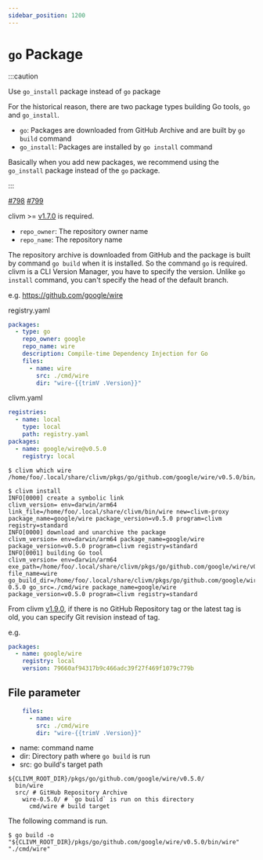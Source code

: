 ```yaml
---
sidebar_position: 1200
---
```


# `go` Package

:::caution

Use `go_install` package instead of `go` package

For the historical reason, there are two package types building Go tools, `go` and `go_install`.

* `go`: Packages are downloaded from GitHub Archive and are built by `go build` command
* `go_install`: Packages are installed by `go install` command

Basically when you add new packages, we recommend using the `go_install` package instead of the `go` package.

:::

[#798](https://github.com/clivm/clivm/issues/798) [#799](https://github.com/clivm/clivm/issues/799)

clivm >= [v1.7.0](https://github.com/clivm/clivm/releases/tag/v1.7.0) is required.

* `repo_owner`: The repository owner name
* `repo_name`: The repository name

The repository archive is downloaded from GitHub and the package is built by command `go build` when it is installed.
So the command `go` is required.
clivm is a CLI Version Manager, you have to specify the version. Unlike `go install` command, you can't specify the head of the default branch.

e.g. https://github.com/google/wire

registry.yaml

```yaml
packages:
  - type: go
    repo_owner: google
    repo_name: wire
    description: Compile-time Dependency Injection for Go
    files:
      - name: wire
        src: ./cmd/wire
        dir: "wire-{{trimV .Version}}"
```

clivm.yaml

```yaml
registries:
  - name: local
    type: local
    path: registry.yaml
packages:
  - name: google/wire@v0.5.0
    registry: local
```

```console
$ clivm which wire
/home/foo/.local/share/clivm/pkgs/go/github.com/google/wire/v0.5.0/bin/wire

$ clivm install
INFO[0000] create a symbolic link                        clivm_version= env=darwin/arm64 link_file=/home/foo/.local/share/clivm/bin/wire new=clivm-proxy package_name=google/wire package_version=v0.5.0 program=clivm registry=standard
INFO[0000] download and unarchive the package            clivm_version= env=darwin/arm64 package_name=google/wire package_version=v0.5.0 program=clivm registry=standard
INFO[0001] building Go tool                              clivm_version= env=darwin/arm64 exe_path=/home/foo/.local/share/clivm/pkgs/go/github.com/google/wire/v0.5.0/bin/wire file_name=wire go_build_dir=/home/foo/.local/share/clivm/pkgs/go/github.com/google/wire/v0.5.0/src/wire-0.5.0 go_src=./cmd/wire package_name=google/wire package_version=v0.5.0 program=clivm registry=standard
```

From clivm [v1.9.0](https://github.com/clivm/clivm/releases/tag/v1.9.0), if there is no GitHub Repository tag or the latest tag is old, you can specify Git revision instead of tag.

e.g.

```yaml
packages:
  - name: google/wire
    registry: local
    version: 79660af94317b9c466adc39f27f469f1079c779b
```

## File parameter

```yaml
    files:
      - name: wire
        src: ./cmd/wire
        dir: "wire-{{trimV .Version}}"
```

* name: command name
* dir: Directory path where `go build` is run
* src: go build's target path

```
${CLIVM_ROOT_DIR}/pkgs/go/github.com/google/wire/v0.5.0/
  bin/wire
  src/ # GitHub Repository Archive
    wire-0.5.0/ # `go build` is run on this directory
      cmd/wire # build target
```

The following command is run.

```console
$ go build -o "${CLIVM_ROOT_DIR}/pkgs/go/github.com/google/wire/v0.5.0/bin/wire" "./cmd/wire"
```
